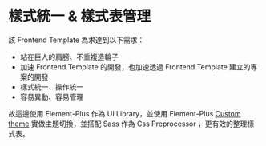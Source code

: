 # 樣式統一 & 樣式表管理

該 Frontend Template 為求達到以下需求：

* 站在巨人的肩膀、不重複造輪子
* 加速 Frontend Template 的開發，也加速透過 Frontend Template 建立的專案的開發
* 樣式統一、操作統一
* 容易異動、容易管理

故這邊使用 Element-Plus 作為 UI Library，並使用 Element-Plus [Custom theme](https://element-plus.org/en-US/guide/theming.html) 實做主題切換，並搭配 Sass 作為 Css Preprocessor ，更有效的整理樣式表。


